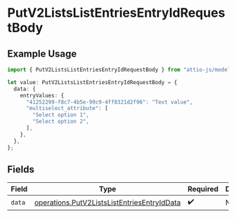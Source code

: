 # PutV2ListsListEntriesEntryIdRequestBody

## Example Usage

```typescript
import { PutV2ListsListEntriesEntryIdRequestBody } from "attio-js/models/operations";

let value: PutV2ListsListEntriesEntryIdRequestBody = {
  data: {
    entryValues: {
      "41252299-f8c7-4b5e-99c9-4ff8321d2f96": "Text value",
      "multiselect_attribute": [
        "Select option 1",
        "Select option 2",
      ],
    },
  },
};
```

## Fields

| Field                                                                                                      | Type                                                                                                       | Required                                                                                                   | Description                                                                                                |
| ---------------------------------------------------------------------------------------------------------- | ---------------------------------------------------------------------------------------------------------- | ---------------------------------------------------------------------------------------------------------- | ---------------------------------------------------------------------------------------------------------- |
| `data`                                                                                                     | [operations.PutV2ListsListEntriesEntryIdData](../../models/operations/putv2listslistentriesentryiddata.md) | :heavy_check_mark:                                                                                         | N/A                                                                                                        |